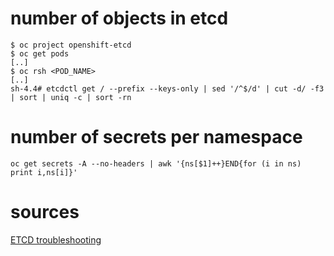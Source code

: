 


# number of objects in etcd

```
$ oc project openshift-etcd
$ oc get pods
[..]
$ oc rsh <POD_NAME>
[..]
sh-4.4# etcdctl get / --prefix --keys-only | sed '/^$/d' | cut -d/ -f3 | sort | uniq -c | sort -rn 
```

# number of secrets per namespace

```
oc get secrets -A --no-headers | awk '{ns[$1]++}END{for (i in ns) print i,ns[i]}'
```


# sources

[ETCD troubleshooting](https://access.redhat.com/articles/6271341)